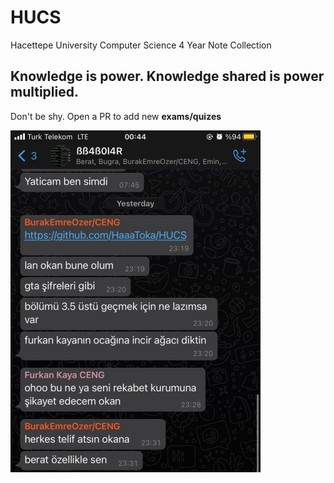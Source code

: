 # HUCS
Hacettepe University Computer Science 4 Year Note Collection

## Knowledge is power. Knowledge shared is power multiplied.
Don't be shy. Open a PR to add new **exams/quizes**


![bb0l4r](funnycomment.jpg)
